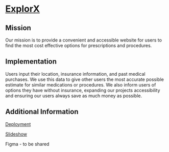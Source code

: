 # [ExplorX](https://tfc-hackathon-kingtingthegreat.vercel.app/)
## Mission
Our mission is to provide a convenient and accessible website for users to find the most cost effective options for prescriptions and procedures.
## Implementation
Users input their location, insurance information, and past medical purchases. We use this data to give other users the most accurate possible estimate for similar medications or procedures. We also inform users of options they have without insurance, expanding our projects accessibility and ensuring our users always save as much money as possible.
## Additional Information
[Deployment](https://tfc-hackathon.vercel.app/)

[Slideshow](https://docs.google.com/presentation/d/1vmtvMfpAuacX3Iuy_7lnxXy3K8JnTRF3nhauZZOYdtQ/edit?usp=sharing)

Figma - to be shared
